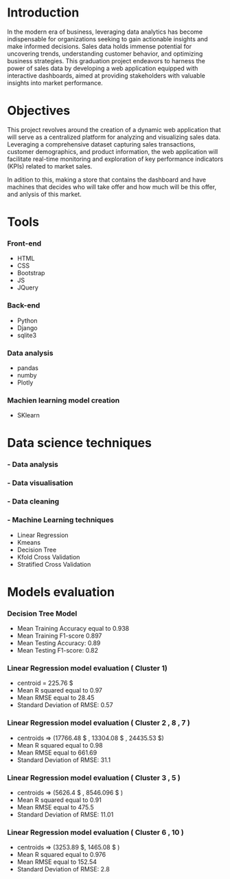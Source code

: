 # Introduction

In the modern era of business, leveraging data analytics has become indispensable for organizations seeking to gain actionable insights and make informed decisions. Sales data holds immense potential for uncovering trends, understanding customer behavior, and optimizing business strategies. This graduation project endeavors to harness the power of sales data by developing a web application equipped with interactive dashboards, aimed at providing stakeholders with valuable insights into market performance.

# Objectives

This project revolves around the creation of a dynamic web application that will serve as a centralized platform for analyzing and visualizing sales data. Leveraging a comprehensive dataset capturing sales transactions, customer demographics, and product information, the web application will facilitate real-time monitoring and exploration of key performance indicators (KPIs) related to market sales.

In adition to this, making a store that contains the dashboard and have machines that decides who will take offer and how much will be this offer, and anlysis of this market.   

# Tools

### Front-end

- HTML 
- CSS
- Bootstrap
- JS
- JQuery
 
### Back-end
- Python
- Django
- sqlite3

### Data analysis
- pandas
- numby
- Plotly
### Machien learning model creation
- SKlearn
# Data science techniques

### - Data analysis 

### - Data visualisation
### - Data cleaning

### - Machine Learning techniques
- Linear Regression
- Kmeans
- Decision Tree
- Kfold Cross Validation
- Stratified Cross Validation

# Models evaluation 

### Decision Tree Model
- Mean Training Accuracy equal to 0.938
- Mean Training F1-score 0.897
- Mean Testing Accuracy: 0.89
- Mean Testing F1-score: 0.82

### Linear Regression model evaluation ( Cluster 1)
- centroid = 225.76 $
- Mean R squared equal to 0.97
- Mean RMSE equal to 28.45 
- Standard Deviation of RMSE: 0.57

### Linear Regression model evaluation ( Cluster 2 , 8 , 7 )
- centroids => (17766.48 $ , 13304.08 $ , 24435.53 $)  
- Mean R squared equal to 0.98
- Mean RMSE equal to 661.69 
- Standard Deviation of RMSE: 31.1

### Linear Regression model evaluation ( Cluster 3 , 5 )
- centroids => (5626.4 $ , 8546.096 $ )
- Mean R squared equal to 0.91
- Mean RMSE equal to 475.5 
- Standard Deviation of RMSE: 11.01

### Linear Regression model evaluation ( Cluster 6 , 10 )
- centroids => (3253.89 $, 1465.08 $ ) 
- Mean R squared equal to 0.976
- Mean RMSE equal to 152.54 
- Standard Deviation of RMSE: 2.8
